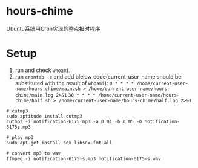# hours-chime
Ubuntu系统用Cron实现的整点报时程序

# Setup
1. run and check `whoami`.
2. run `crontab -e` and add blelow code(current-user-name should be substituted with the result of `whoami`):
`0 * * * * /home/current-user-name/hours-chime/main.sh > /home/current-user-name/hours-chime/main.log 2>&1`
`30 * * * * /home/current-user-name/hours-chime/half.sh > /home/current-user-name/hours-chime/half.log 2>&1`


~~~shell
# cutmp3
sudo aptitude install cutmp3
cutmp3 -i notification-6175.mp3 -a 0:01 -b 0:05 -O notification-6175s.mp3

# play mp3
sudo apt-get install sox libsox-fmt-all

# convert mp3 to wav
ffmpeg -i notification-6175-s.mp3 notification-6175-s.wav
 ~~~
